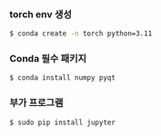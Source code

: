 
### torch env 생성
```bash
$ conda create -n torch python=3.11
```

### Conda 필수 패키지
```bash
$ conda install numpy pyqt
```

### 부가 프로그램
```bash
$ sudo pip install jupyter
```
